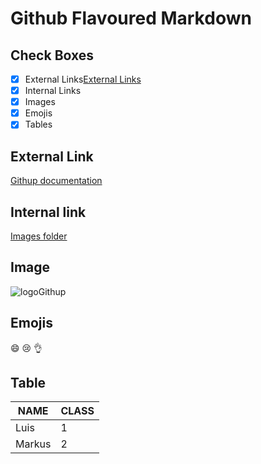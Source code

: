 # Github Flavoured Markdown
## Check Boxes
- [x] External Links[External Links](#el)
- [x] Internal Links
- [x] Images 
- [x] Emojis
- [x] Tables
## External Link <a name="el"></a>
[Githup documentation](https://help.github.com/en)
## Internal link
[Images folder](https://github.com/fredymontalvo/authotring/tree/main/images)
## Image 
![logoGithup](https://github.com/DCI-FbW-WD-23-D02-A/BDL-publishing-authoring/blob/main/images/logo.png)
## Emojis
:smile: 😢 :ok_hand:
## Table
| NAME | CLASS |
|------|-------|
| Luis  |   1   |
| Markus |   2   |
